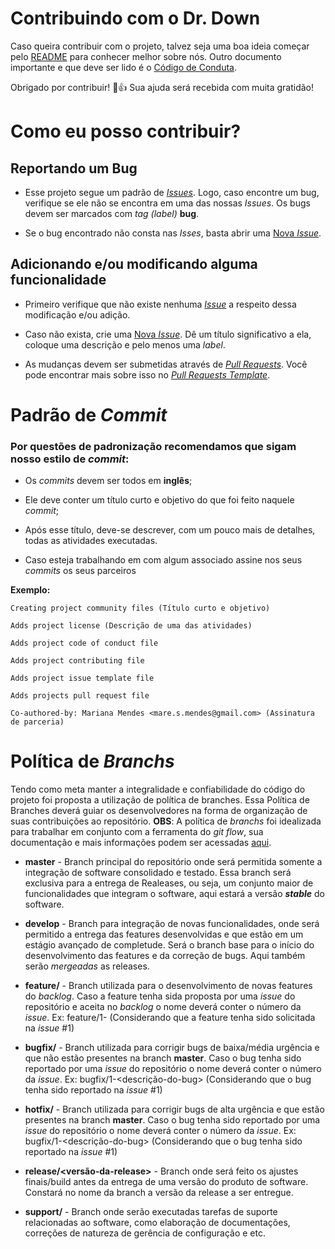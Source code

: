 # Contribuindo com o Dr. Down

Caso queira contribuir com o projeto, talvez seja uma boa ideia começar pelo [README](https://github.com/fga-gpp-mds/2018.1-Dr-Down) para conhecer melhor sobre nós. 
Outro documento importante e que deve ser lido é o [Código de Conduta](https://github.com/fga-gpp-mds/2018.1-Dr-Down/blob/support/community-files/CODE_OF_CONDUCT.md).

Obrigado por contribuir! :tada::+1: Sua ajuda será recebida com muita gratidão!


# Como eu posso contribuir?

## Reportando um Bug

* Esse projeto segue um padrão de [_Issues_](https://github.com/fga-gpp-mds/2018.1-Dr-Down/blob/support/community-files/ISSUE_TEMPLATE.md). Logo, caso encontre um bug, verifique se ele não se encontra em uma das nossas _Issues_. Os bugs devem ser marcados com _tag (label)_ __bug__.

* Se o bug encontrado não consta nas _Isses_, basta abrir uma [Nova _Issue_](https://github.com/fga-gpp-mds/2018.1-Dr-Down/issues/new).


## Adicionando e/ou modificando alguma funcionalidade

* Primeiro verifique que não existe nenhuma [_Issue_](https://github.com/fga-gpp-mds/2018.1-Dr-Down/blob/support/community-files/ISSUE_TEMPLATE.md) a respeito dessa modificação e/ou adição.

* Caso não exista, crie uma [Nova _Issue_](https://github.com/fga-gpp-mds/2018.1-Dr-Down/issues/new). Dê um título significativo a ela, coloque uma descrição e pelo menos uma _label_.

* As mudanças devem ser submetidas através de [_Pull Requests_](https://github.com/fga-gpp-mds/2018.1-Dr-Down/compare). Você pode encontrar mais sobre isso no [_Pull Requests Template_](https://github.com/fga-gpp-mds/2018.1-Dr-Down/blob/support/community-files/PULL_REQUEST_TEMPLATE.md).


# Padrão de _Commit_

### Por questões de padronização recomendamos que sigam nosso estilo de _commit_:

* Os _commits_ devem ser todos em __inglês__;

* Ele deve conter um título curto e objetivo do que foi feito naquele _commit_;

* Após esse título, deve-se descrever, com um pouco mais de detalhes, todas as atividades executadas.

* Caso esteja trabalhando em com algum associado assine nos seus _commits_ os seus parceiros

__Exemplo:__

    Creating project community files (Título curto e objetivo)

    Adds project license (Descrição de uma das atividades)

    Adds project code of conduct file

    Adds project contributing file

    Adds project issue template file

    Adds projects pull request file

    Co-authored-by: Mariana Mendes <mare.s.mendes@gmail.com> (Assinatura de parceria)

# Política de _Branchs_

Tendo como meta manter a integralidade e confiabilidade do código do projeto foi proposta a utilização de política de branches.
Essa Política de Branches deverá guiar os desenvolvedores na forma de organização de suas contribuições ao repositório.
__OBS__: A política de _branchs_ foi idealizada para trabalhar em conjunto com a ferramenta do _git flow_, sua documentação e mais informações podem ser acessadas [aqui](https://github.com/nvie/gitflow).

* __master__ - Branch principal do repositório onde será permitida somente a integração de software consolidado e testado. Essa branch será exclusiva para a entrega de Realeases, ou seja, um conjunto maior de funcionalidades que integram o software, aqui estará a versão _**stable**_ do software.

* __develop__ - Branch para integração de novas funcionalidades, onde será permitido a entrega das features desenvolvidas e que estão em um estágio avançado de completude. Será o branch base para o início do desenvolvimento das features e da correção de bugs. Aqui também serão _mergeadas_ as releases.

* __feature/<nome-da-feature>__ - Branch utilizada para o desenvolvimento de novas features do _backlog_. Caso a feature tenha sida proposta por uma _issue_ do repositório e aceita no _backlog_ o nome deverá conter o número da _issue_. 
Ex: feature/1-<nome-da-nova-feature> (Considerando que a feature tenha sido solicitada na _issue_ #1)

* __bugfix/<nome-do-bug>__ - Branch utilizada para corrigir bugs de baixa/média urgência e que não estão presentes na branch __master__. Caso o bug tenha sido reportado por uma _issue_ do repositório o nome deverá conter o número da _issue_. 
 Ex: bugfix/1-<descrição-do-bug> (Considerando que o bug tenha sido reportado na _issue_ #1)

* __hotfix/<nome-do-bug>__ - Branch utilizada para corrigir bugs de alta urgência e que estão presentes na branch __master__. Caso o bug tenha sido reportado por uma _issue_ do repositório o nome deverá conter o número da _issue_. 
 Ex: bugfix/1-<descrição-do-bug> (Considerando que o bug tenha sido reportado na _issue_ #1)

* __release/<versão-da-release>__ - Branch onde será feito os ajustes finais/build antes da entrega de uma versão do produto de software. Constará no nome da branch a versão da release a ser entregue.

* __support/<tema-ou-natureza>__ - Branch onde serão executadas tarefas de suporte relacionadas ao software, como elaboração de documentações, correções de natureza de gerência de configuração e etc.